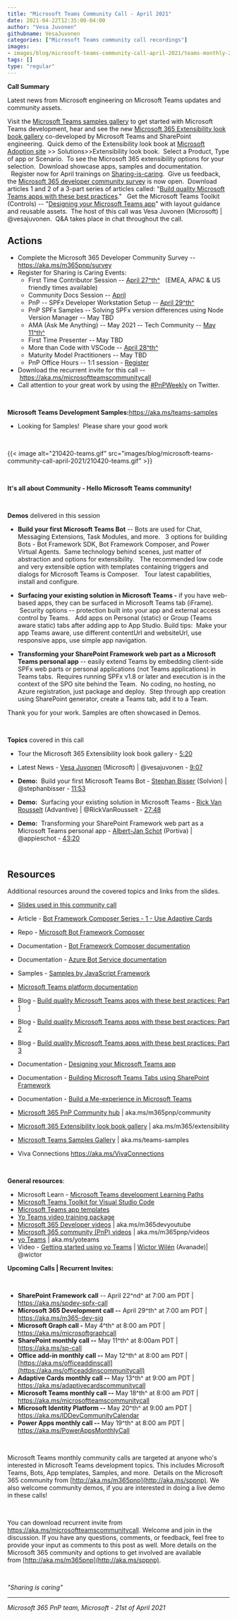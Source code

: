 ```yaml
---
title: "Microsoft Teams Community Call - April 2021"
date: 2021-04-22T12:35:00-04:00
author: "Vesa Juvonen"
githubname: VesaJuvonen
categories: ["Microsoft Teams community call recordings"]
images:
- images/blog/microsoft-teams-community-call-april-2021/teams-monthly-20th-april-recording.png
tags: []
type: "regular"
---
```


**Call Summary**

Latest news from Microsoft engineering on Microsoft Teams updates and
community assets.     

Visit the [Microsoft Teams samples
gallery](https://aka.ms/teams-samples) to get started with Microsoft
Teams development, hear and see the new [Microsoft 365 Extensibility
look book gallery](https://aka.ms/m365/extensibility) co-developed by
Microsoft Teams and SharePoint engineering.  Quick demo of the
Extensibility look book at [Microsoft Adoption
site](https://adoption.microsoft.com) \>\> Solutions>\>Extensibility
look book.  Select a Product, Type of app or Scenario.  To see the
Microsoft 365 extensibility options for your selection.  Download
showcase apps, samples and documentation.   Register now for April
trainings on
[Sharing-is-caring](https://pnp.github.io/sharing-is-caring/).  Give us
feedback, the [Microsoft 365 developer community
survey](https://aka.ms/m365pnp/survey) is now open.  Download articles 1
and 2 of a 3-part series of articles called: "[Build quality Microsoft
Teams apps with these best practices](https://aka.ms/m365dev/blog)."
  Get the Microsoft Teams Toolkit (Controls) -- "[Designing your
Microsoft Teams
app](https://docs.microsoft.com/microsoftteams/platform/concepts/design/design-teams-app-overview)"
with layout guidance and reusable assets.  The host of this call was
Vesa Juvonen (Microsoft) | \@vesajuvonen.  Q&A takes place in chat
throughout the call.

## Actions



-   Complete the Microsoft 365 Developer Community Survey --
    <https://aka.ms/m365pnp/survey>
-   Register for Sharing is Caring Events:
    -   First Time Contributor Session -- [April
        27^th^](https://forms.office.com/Pages/ResponsePage.aspx?id=KtIy2vgLW0SOgZbwvQuRaXDXyCl9DkBHq4A2OG7uLpdUREZVRDVYUUJLT1VNRDM4SjhGMlpUNzBORy4u)  
        (EMEA, APAC & US friendly times available)
    -   Community Docs Session
        -- [April](https://forms.office.com/Pages/ResponsePage.aspx?id=KtIy2vgLW0SOgZbwvQuRaXDXyCl9DkBHq4A2OG7uLpdUOUdFR0U1STdGS0lXUDA2Sk1YSE1WMEtHSy4u)
    -   PnP -- SPFx Developer Workstation Setup -- [April
        29^th^](https://forms.office.com/Pages/ResponsePage.aspx?id=KtIy2vgLW0SOgZbwvQuRaXDXyCl9DkBHq4A2OG7uLpdUM0xJTFJZN01MWlZQVFc3UjgxRUxQQkhDSS4u)
    -   PnP SPFx Samples -- Solving SPFx version differences using Node
        Version Manager -- May TBD
    -   AMA (Ask Me Anything) -- May 2021 -- Tech Community -- [May
        11^th^](https://forms.office.com/Pages/ResponsePage.aspx?id=KtIy2vgLW0SOgZbwvQuRaXDXyCl9DkBHq4A2OG7uLpdUQlpKUUlUUUtFR1VTSUxUVzI3NUs5SzhNWC4u)
    -   First Time Presenter -- May TBD
    -   More than Code with VSCode -- [April
        28^th^](https://forms.office.com/Pages/ResponsePage.aspx?id=KtIy2vgLW0SOgZbwvQuRaXDXyCl9DkBHq4A2OG7uLpdURFZPM00xREdYMzVIOEJCWUhWRzBVMlRJWS4u)
    -   Maturity Model Practitioners -- May TBD
    -   PnP Office Hours -- 1:1 session -
        [Register](https://outlook.office365.com/owa/calendar/PnPSharingisCaring@warner.digital/bookings/)
-   Download the recurrent invite for this call
    -- <https://aka.ms/microsoftteamscommunitycall>
-   Call attention to your great work by using
    the [#PnPWeekly](https://twitter.com/hashtag/PnPWeekly?src=hashtag_click) on
    Twitter.

 

**Microsoft Teams Development
Samples:**<https://aka.ms/teams-samples>

-   Looking for Samples!  Please share your good work  

 

{{< image alt="210420-teams.gif" src="images/blog/microsoft-teams-community-call-april-2021/210420-teams.gif" >}}

 

**It's all about Community - Hello Microsoft Teams community!**

 


**Demos** delivered in this session

-   **Build your first Microsoft Teams Bot** -- Bots are used for Chat,
    Messaging Extensions, Task Modules, and more.   3 options for
    building Bots - Bot Framework SDK, Bot Framework Composer, and Power
    Virtual Agents.  Same technology behind scenes, just matter of
    abstraction and options for extensibility.   The recommended low
    code and very extensible option with templates containing triggers
    and dialogs for Microsoft Teams is Composer.   Tour latest
    capabilities, install and configure.    

-   **Surfacing your existing solution in Microsoft Teams -** if you
    have web-based apps, they can be surfaced in Microsoft Teams tab
    (iFrame).  Security options -- protection built into your app and
    external access control by Teams.   Add apps on Personal (static) or
    Group (Teams aware static) tabs after adding app to App Studio.
    Build tips:  Make your app Teams aware, use different contentUrl and
    websiteUrl, use responsive apps, use simple app navigation.   

-   **Transforming your SharePoint Framework web part as a Microsoft
    Teams personal app** -- easily extend Teams by embedding client-side
    SPFx web parts or personal applications (not Teams applications) in
    Teams tabs.  Requires running SPFx v1.8 or later and execution is in
    the context of the SPO site behind the Team.  No coding, no hosting,
    no Azure registration, just package and deploy.  Step through app
    creation using SharePoint generator, create a Teams tab, add it to a
    Team.     

Thank you for your work. Samples are often showcased in Demos.

 

**Topics** covered in this call

-   Tour the Microsoft 365 Extensibility look book gallery
    - [5:20](https://youtu.be/sQeICJCdFjI?t=320)

-   Latest News - [Vesa
    Juvonen](http://twitter.com/vesajuvonen) (Microsoft) |
    \@vesajuvonen - [9:07](https://youtu.be/sQeICJCdFjI?t=547)

-   **Demo:**  Build your first Microsoft Teams Bot - [Stephan
    Bisser](http://twitter.com/stephanbisser) (Solvion) |
    \@stephanbisser - [11:53](https://youtu.be/sQeICJCdFjI?t=713)

-   **Demo:**  Surfacing your existing solution in Microsoft Teams -
    [Rick Van Rousselt](http://twitter.com/RickVanRousselt) (Advantive)
    | \@RickVanRousselt - [27:48](https://youtu.be/sQeICJCdFjI?t=1668)

-   **Demo:**  Transforming your SharePoint Framework web part as a
    Microsoft Teams personal app - [Albert-Jan
    Schot](http://twitter.com/appieschot) (Portiva) | \@appieschot -
    [43:20](https://youtu.be/sQeICJCdFjI?t=2600)

 



## Resources

Additional resources around the covered topics and links from the
slides.

-   [Slides used in this ​community
    call](https://1drv.ms/p/s!AlposW7ozA_90kHTuwEB1_L8sXhM?e=qFmsYG)

-   Article - [Bot Framework Composer Series - 1 - Use Adaptive
    Cards](https://bisser.io/bot-framework-composer-series-1-use-adaptive-cards/) 

-   Repo - [Microsoft Bot Framework
    Composer](https://github.com/Microsoft/BotFramework-Composer/) 

-   Documentation - [Bot Framework Composer
    documentation](https://docs.microsoft.com/composer/) 

-   Documentation - [Azure Bot Service
    documentation](https://docs.microsoft.com/azure/bot-service/?view=azure-bot-service-4.0) 

-   Samples - [Samples by JavaScript
    Framework](https://pnp.github.io/sp-dev-fx-webparts/) 

-   [Microsoft Teams platform
    documentation](https://docs.microsoft.com/microsoftteams/platform)

-   Blog - [Build quality Microsoft Teams apps with these best
    practices: Part
    1](https://developer.microsoft.com/microsoft-365/blogs/build-quality-microsoft-teams-apps-with-these-best-practices-part-1/)

-   Blog - [Build quality Microsoft Teams apps with these best
    practices: Part
    2](https://developer.microsoft.com/microsoft-365/blogs/build-quality-microsoft-teams-apps-with-these-best-practices-part-2/)

-   Blog - [Build quality Microsoft Teams apps with these best
    practices: Part
    3](https://developer.microsoft.com/microsoft-365/blogs/build-quality-microsoft-teams-apps-with-these-best-practices-part-3/)

-   Documentation - [Designing your Microsoft Teams
    app](https://docs.microsoft.com/microsoftteams/platform/concepts/design/design-teams-app-overview)

-   Documentation - [Building Microsoft Teams Tabs using SharePoint
    Framework](https://docs.microsoft.com/sharepoint/dev/spfx/integrate-with-teams-introduction) 

-   Documentation - [Build a Me-experience in Microsoft
    Teams](https://docs.microsoft.com/sharepoint/dev/spfx/build-for-teams-me-experience) 

-   [Microsoft 365 PnP Community
    hub](https://techcommunity.microsoft.com/t5/microsoft-365-pnp/ct-p/Microsoft365PnP) |
    aka.ms/m365pnp/community 

-   [Microsoft 365 Extensibility look book
    gallery](https://adoption.microsoft.com/extensibility-look-book?WT.mc_id=m365-24198-cxa) |
    aka.ms/m365/extensibility

-   [Microsoft Teams Samples
    Gallery](https://pnp.github.io/teams-dev-samples/) |
    aka.ms/teams-samples

-   Viva Connections <https://aka.ms/VivaConnections>

 


**General resources**:

-   Microsoft Learn - [Microsoft Teams development Learning
    Paths](https://docs.microsoft.com/learn/browse/?products=office-teams&resource_type=learning%20path&roles=developer&expanded=office&wt.mc_id=devcomteams_learningpaths_webpage_mw)
-   [Microsoft Teams Toolkit for Visual Studio
    Code](https://marketplace.visualstudio.com/items?itemName=TeamsDevApp.ms-teams-vscode-extension)
-   [Microsoft Teams app
    templates](https://docs.microsoft.com/microsoftteams/platform/samples/app-templates?wt.mc_id=devcomteams_viewapptemplates_webpage_mw)
-   [Yo Teams video training package](http://aka.ms/yoteams-training)
-   [Microsoft 365 Developer videos](https://aka.ms/m365devyoutube) |
    aka.ms/m365devyoutube
-   [Microsoft 365 community (PnP)
    videos](http://aka.ms/m365pnp-videos) | aka.ms/m365pnp/videos
-   [yo Teams](http://aka.ms/yoteams) | aka.ms/yoteams
-   Video - [Getting started using yo
    Teams](https://youtu.be/w0OrFkzNC10) | [Wictor
    Wilén](https://twitter.com/wictor) (Avanade)| \@wictor


**Upcoming Calls | Recurrent Invites:**


 

-   **SharePoint Framework call** -- April 22^nd^ at 7:00 am PDT |
    <https://aka.ms/spdev-spfx-call>
-   **Microsoft 365 Development call --** April 29^th^ at 7:00 am PDT |
    <https://aka.ms/m365-dev-sig>
-   **Microsoft Graph call -** May 4^th^ at 8:00 am PDT |
    <https://aka.ms/microsoftgraphcall>
-   **SharePoint monthly call --** May 11^th^ at 8:00am PDT |
    <https://aka.ms/sp-call>
-   **Office add-in monthly call --** May 12^th^ at 8:00 am PDT |
    [https://aka.ms/officeaddinscall](https://aka.ms/officeaddinscommunitycall)
-   **Adaptive Cards monthly call --** May 13^th^ at 9:00 am PDT |
    <https://aka.ms/adaptivecardscommunitycall>
-   **Microsoft Teams monthly call --** May 18^th^ at 8:00 am PDT |
    <https://aka.ms/microsoftteamscommunitycall>
-   **Microsoft Identity Platform --** May 20^th^ at 9:00 am PDT |
    <https://aka.ms/IDDevCommunityCalendar> 
-   **Power Apps monthly call --** May 19^th^ at 8:00 am PDT |
    <https://aka.ms/PowerAppsMonthlyCall>

 

Microsoft Teams monthly community calls are targeted at anyone who's
interested in Microsoft Teams development topics. This includes
Microsoft Teams, Bots, App templates, Samples, and more.  Details on the
Microsoft 365 community
from [http://aka.ms/m365pnp](http://aka.ms/sppnp). We also welcome
community demos, if you are interested in doing a live demo in these
calls!

 

You can download recurrent invite from
<https://aka.ms/microsoftteamscommunitycall>. Welcome and join in the
discussion. If you have any questions, comments, or feedback, feel free
to provide your input as comments to this post as well. More details on
the Microsoft 365 community and options to get involved are available
from [http://aka.ms/m365pnp](http://aka.ms/sppnp).

 

*"Sharing is caring"*

------------------------------------------------------------------------

*Microsoft 365 PnP team, Microsoft - 21st of April 2021*
